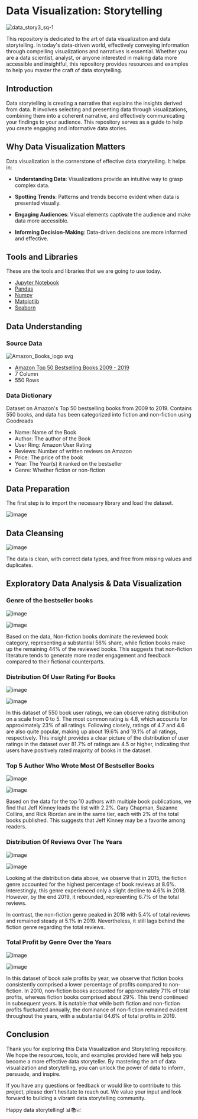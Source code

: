 # Data Visualization: Storytelling

![data_story3_sq-1](https://github.com/Art1star/Data_Visualization_Story_Telling/assets/70962598/c44e7c77-6134-432c-add6-1bf5a4ca17e7)

This repository is dedicated to the art of data visualization and data storytelling. In today's data-driven world, effectively conveying information through compelling visualizations and narratives is essential. Whether you are a data scientist, analyst, or anyone interested in making data more accessible and insightful, this repository provides resources and examples to help you master the craft of data storytelling.

## Introduction

Data storytelling is creating a narrative that explains the insights derived from data. It involves selecting and presenting data through visualizations, combining them into a coherent narrative, and effectively communicating your findings to your audience. This repository serves as a guide to help you create engaging and informative data stories.

## Why Data Visualization Matters

Data visualization is the cornerstone of effective data storytelling. It helps in:

- **Understanding Data**: Visualizations provide an intuitive way to grasp complex data.

- **Spotting Trends**: Patterns and trends become evident when data is presented visually.

- **Engaging Audiences**: Visual elements captivate the audience and make data more accessible.

- **Informing Decision-Making**: Data-driven decisions are more informed and effective.

## Tools and Libraries
These are the tools and libraries that we are going to use today.

- [Jupyter Notebook](https://jupyter.org)
- [Pandas](https://pandas.pydata.org)
- [Numpy](https://numpy.org)
- [Matplotlib](https://matplotlib.org)
- [Seaborn](https://seaborn.pydata.org)

## Data Understanding
### Source Data
![Amazon_Books_logo svg](https://github.com/Art1star/Data_Visualization_Story_Telling/assets/70962598/688f3d54-a0fc-48a7-bb68-f1bc51b04828)

- [Amazon Top 50 Bestselling Books 2009 - 2019](https://www.kaggle.com/datasets/sootersaalu/amazon-top-50-bestselling-books-2009-2019/data)
- 7 Column
- 550 Rows
  
### Data Dictionary
Dataset on Amazon's Top 50 bestselling books from 2009 to 2019. Contains 550 books, and data has been categorized into fiction and non-fiction using Goodreads

- Name: Name of the Book
- Author: The author of the Book
- User Ring: Amazon User Rating
- Reviews: Number of written reviews on Amazon
- Price: The price of the book
- Year: The Year(s) it ranked on the bestseller
- Genre: Whether fiction or non-fiction

## Data Preparation 
The first step is to import the necessary library and load the dataset.

![image](https://github.com/Art1star/Data_Visualization_Story_Telling/assets/70962598/343cb089-eee4-476a-b112-c26bdf5adcee)

## Data Cleansing
![image](https://github.com/Art1star/Data_Visualization_Story_Telling/assets/70962598/17f15a39-4956-471c-a96a-1fb0e09d196e)

The data is clean, with correct data types, and free from missing values and duplicates.

## Exploratory Data Analysis & Data Visualization
### Genre of the bestseller books

![image](https://github.com/Art1star/Data_Visualization_Story_Telling/assets/70962598/f5eb5338-6598-47c0-9d40-f3691555d69d)

![image](https://github.com/Art1star/Data_Visualization_Story_Telling/assets/70962598/34df8bc5-54c1-48a2-9ea9-f9f66cc973fe)

Based on the data, Non-fiction books dominate the reviewed book category, representing a substantial 56% share, while fiction books make up the remaining 44% of the reviewed books. This suggests that non-fiction literature tends to generate more reader engagement and feedback compared to their fictional counterparts.

### Distribution Of User Rating For Books

![image](https://github.com/Art1star/Data_Visualization_Story_Telling/assets/70962598/c84ddcf4-95a4-4f7a-b97f-3e8d25f602d0)

![image](https://github.com/Art1star/Data_Visualization_Storytelling/assets/70962598/d9f4928c-d48f-448e-a786-ce492b0773f3)

In this dataset of 550 book user ratings, we can observe rating distribution on a scale from 0 to 5. The most common rating is 4.8, which accounts for approximately 23% of all ratings. Following closely, ratings of 4.7 and 4.6 are also quite popular, making up about 19.6% and 19.1% of all ratings, respectively. This insight provides a clear picture of the distribution of user ratings in the dataset over 81.7% of ratings are 4.5 or higher, indicating that users have positively rated majority of books in the dataset.

### Top 5 Author Who Wrote Most Of Bestseller Books

![image](https://github.com/Art1star/Data_Visualization_Storytelling/assets/70962598/2ab0e4e6-3f57-42a4-b39a-7b035347ca1b)

![image](https://github.com/Art1star/Data_Visualization_Storytelling/assets/70962598/696209ea-ea04-43dc-9e38-5549f6711e1e)

Based on the data for the top 10 authors with multiple book publications, we find that Jeff Kinney leads the list with 2.2%. Gary Chapman, Suzanne Collins, and Rick Riordan are in the same tier, each with 2% of the total books published. This suggests that Jeff Kinney may be a favorite among readers.

### Distribution Of Reviews Over The Years

![image](https://github.com/Art1star/Data_Visualization_Storytelling/assets/70962598/c03ce7a7-fab7-4c79-a855-4a775af6a319)

![image](https://github.com/Art1star/Data_Visualization_Storytelling/assets/70962598/1018c638-7167-46b7-956b-a1836650f63b)

Looking at the distribution data above, we observe that in 2015, the fiction genre accounted for the highest percentage of book reviews at 8.6%. Interestingly, this genre experienced only a slight decline to 4.6% in 2018. However, by the end 2019, it rebounded, representing 6.7% of the total reviews.

In contrast, the non-fiction genre peaked in 2018 with 5.4% of total reviews and remained steady at 5.1% in 2019. Nevertheless, it still lags behind the fiction genre regarding the total reviews.

### Total Profit by Genre Over the Years

![image](https://github.com/Art1star/Data_Visualization_Story_Telling/assets/70962598/234ba437-1957-4a2c-a2a0-d7a449d80bbb)

![image](https://github.com/Art1star/Data_Visualization_Story_Telling/assets/70962598/e11781c9-2890-4879-8692-5794ae29301d)

In this dataset of book sale profits by year, we observe that fiction books consistently comprised a lower percentage of profits compared to non-fiction. In 2010, non-fiction books accounted for approximately 71% of total profits, whereas fiction books comprised about 29%. This trend continued in subsequent years. It is notable that while both fiction and non-fiction profits fluctuated annually, the dominance of non-fiction remained evident throughout the years, with a substantial 64.6% of total profits in 2019.

## Conclusion

Thank you for exploring this Data Visualization and Storytelling repository. We hope the resources, tools, and examples provided here will help you become a more effective data storyteller. By mastering the art of data visualization and storytelling, you can unlock the power of data to inform, persuade, and inspire.

If you have any questions or feedback or would like to contribute to this project, please don't hesitate to reach out. We value your input and look forward to building a vibrant data storytelling community.

Happy data storytelling! 📊📚📈





